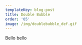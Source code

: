 ```yaml
---
templateKey: blog-post
title: Double Bubble
order: '05'
image: /img/doublebubble_def.gif
---
```

Bello bello
